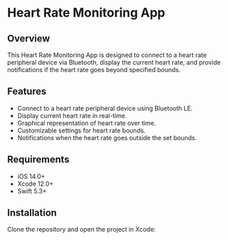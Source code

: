# Heart Rate Monitoring App

## Overview
This Heart Rate Monitoring App is designed to connect to a heart rate peripheral device via Bluetooth, display the current heart rate, and provide notifications if the heart rate goes beyond specified bounds.

## Features
- Connect to a heart rate peripheral device using Bluetooth LE.
- Display current heart rate in real-time.
- Graphical representation of heart rate over time.
- Customizable settings for heart rate bounds.
- Notifications when the heart rate goes outside the set bounds.

## Requirements
- iOS 14.0+
- Xcode 12.0+
- Swift 5.3+

## Installation
Clone the repository and open the project in Xcode:
